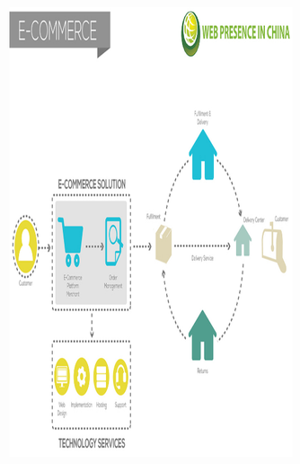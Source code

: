 <a class="imgpopup" href="ecommerce%20tech1.jpg"><img src="ecommerce%20tech1.jpg" width="1200" height="800"></a>